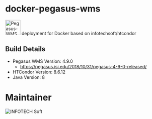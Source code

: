 # docker-pegasus-wms
<a href="https://pegasus.isi.edu/"><img src="https://raw.githubusercontent.com/pegasus-isi/pegasus/master/doc/docbook/images/pegasusfront-black-reduced.png" height="48px" alt="Pegasus-WMS"/></a> deployment for Docker based on infotechsoft/htcondor

## Build Details
 * Pegasus WMS Version: 4.9.0
   * https://pegasus.isi.edu/2018/10/31/pegasus-4-9-0-released/
 * HTCondor Version: 8.6.12
 * Java Version: 8
 
# Maintainer 
![INFOTECH Soft](http://infotechsoft.com/wp-content/uploads/2017/04/InfotechSoft_logo-small.png "INFOTECH Soft, Inc.")